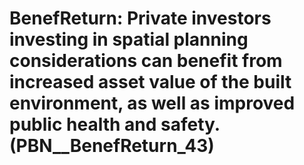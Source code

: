 # BenefReturn: __Private investors investing in spatial planning considerations can benefit from increased asset value of the built environment, as well as improved public health and safety.__ (PBN__BenefReturn_43)

